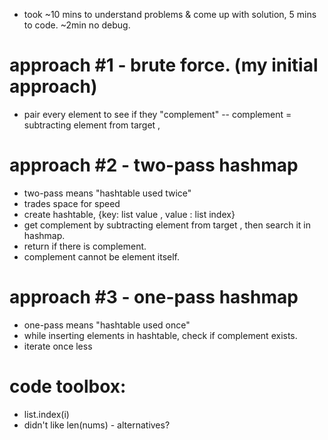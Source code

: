 * took ~10 mins to understand problems & come up with solution, 5 mins to code. ~2min no debug. 


# approach #1 - brute force. (my initial approach) 
- pair every element to see if they "complement"
-- complement  =  subtracting element from target , 

# approach #2 - two-pass hashmap 
- two-pass means "hashtable used twice" 
- trades space for speed
- create hashtable, {key: list value , value : list index}
- get complement by subtracting element from target , then search it in hashmap. 
- return if there is complement. 
- complement cannot be element itself. 

# approach #3 - one-pass hashmap
- one-pass means "hashtable used once" 
- while inserting elements in hashtable, check if complement exists.
- iterate once less 


# code toolbox: 
- list.index(i)
- didn't like len(nums) - alternatives?

